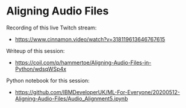 # Aligning Audio Files

Recording of this live Twitch stream:

- https://www.cinnamon.video/watch?v=318119613646767615

Writeup of this session: 

- https://coil.com/p/hammertoe/Aligning-Audio-Files-in-Python/wdsqWSp4x

Python notebook for this session:

- https://github.com/IBMDeveloperUK/ML-For-Everyone/20200512-Aligning-Audio-Files/Audio_Alignment5.ipynb
